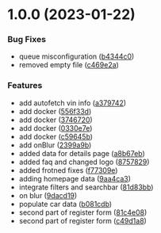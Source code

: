 # 1.0.0 (2023-01-22)


### Bug Fixes

* queue misconfiguration ([b4344c0](https://github.com/horlahlekhon/carpadi-agora/commit/b4344c047c73beaf5d547b58111fe4e4769ecae8))
* removed empty file ([c469e2a](https://github.com/horlahlekhon/carpadi-agora/commit/c469e2a68b6e024f11e5cad48a5d935e56e4e8fe))


### Features

* add autofetch vin info ([a379742](https://github.com/horlahlekhon/carpadi-agora/commit/a379742e26e87f4568ff7e8ad5dc94c1391f48da))
* add docker ([556f33d](https://github.com/horlahlekhon/carpadi-agora/commit/556f33dabd36eea554774bc1b9cdb432afbbc404))
* add docker ([3746720](https://github.com/horlahlekhon/carpadi-agora/commit/3746720c0cd3d1b8d4f37908ef5874395dc56141))
* add docker ([0330e7e](https://github.com/horlahlekhon/carpadi-agora/commit/0330e7e458bc0cbc2e27defa55769d5499e0fd16))
* add docker ([c59645b](https://github.com/horlahlekhon/carpadi-agora/commit/c59645bbe2d7f64e3b5081fe08225f382e737a54))
* add onBlur ([2399a9b](https://github.com/horlahlekhon/carpadi-agora/commit/2399a9bfb4052e155e5462409258fcaba43b63ad))
* added data for details page ([a8b67eb](https://github.com/horlahlekhon/carpadi-agora/commit/a8b67eb2e38000b02a58576abfce3d59fb3867a3))
* added faq and changed logo ([8757829](https://github.com/horlahlekhon/carpadi-agora/commit/8757829bce7a751ecf48cdf04b5d6ca22369bd20))
* added frotned fixes ([f77309e](https://github.com/horlahlekhon/carpadi-agora/commit/f77309ecf56decba6b1ee3c4e7db5acb7141b30a))
* adding homepage data ([9aa4ca3](https://github.com/horlahlekhon/carpadi-agora/commit/9aa4ca328464f3d1595ae6d5dd79cfe82e27ac17))
* integrate filters and searchbar ([81d83bb](https://github.com/horlahlekhon/carpadi-agora/commit/81d83bbeae438b48fdf804c155c3f53264956026))
* on blur ([9dacd19](https://github.com/horlahlekhon/carpadi-agora/commit/9dacd19b7b621b7aacb3acc536201ff97d813651))
* populate car data ([b081cdb](https://github.com/horlahlekhon/carpadi-agora/commit/b081cdbc912645de0941f3e4d1a5670fddf9f89c))
* second part of register form ([81c4e08](https://github.com/horlahlekhon/carpadi-agora/commit/81c4e08fa6019126292f2c9efd97e1af72e1efc7))
* second part of register form ([c49d1a8](https://github.com/horlahlekhon/carpadi-agora/commit/c49d1a8562343e43f0dc5ea3fdff382202cbd835))
